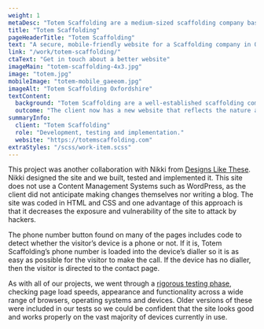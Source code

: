 ```yaml
---
weight: 1
metaDesc: "Totem Scaffolding are a medium-sized scaffolding company based in Oxfordshire. Their new website reflects the professionalism and nature of the company."
title: "Totem Scaffolding"
pageHeaderTitle: "Totem Scaffolding"
text: "A secure, mobile-friendly website for a Scaffolding company in Oxfordshire. Technically, this is a straightforward site but the design is modern and clear to showcase the capabilities and approach of this company."
link: "/work/totem-scaffolding/"
ctaText: "Get in touch about a better website"
imageMain: "totem-scaffolding-4x3.jpg"
image: "totem.jpg"
mobileImage: "totem-mobile_gaeeom.jpg"
imageAlt: "Totem Scaffolding Oxfordshire"
textContent:
  background: "Totem Scaffolding are a well-established scaffolding company based in Oxfordshire. Their previous website was out-of-date and was not mobile-friendly. In addition, it did not reflect the fact that Totem are now handling bigger and more complex projects."
  outcome: "The client now has a new website that reflects the nature and professionalism of the company. 70% of site visitors arrive via an online search."
summaryInfo:
  client: "Totem Scaffolding"
  role: "Development, testing and implementation."
  website: "https://totemscaffolding.com"
extraStyles: "/scss/work-item.scss"
---
```


This project was another collaboration with Nikki from [Designs Like These](https://www.designslikethese.co.uk/). Nikki designed the site and we built, tested and implemented it. This site does not use a Content Management Systems such as WordPress, as the client did not anticipate making changes themselves nor writing a blog. The site was coded in HTML and CSS and one advantage of this approach is that it decreases the exposure and vulnerability of the site to attack by hackers.

The phone number button found on many of the pages includes code to detect whether the visitor’s device is a phone or not. If it is, Totem Scaffolding’s phone number is loaded into the device’s dialler so it is as easy as possible for the visitor to make the call. If the device has no dialler, then the visitor is directed to the contact page.

As with all of our projects, we went through a [rigorous testing phase](/services/website-creation/web-development-website-testing/), checking page load speeds, appearance and functionality across a wide range of browsers, operating systems and devices. Older versions of these were included in our tests so we could be confident that the site looks good and works properly on the vast majority of devices currently in use.
